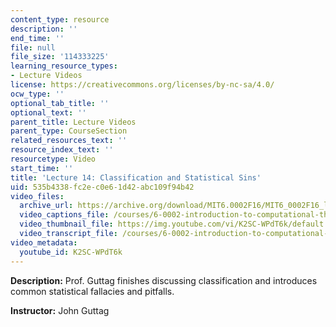 ```yaml
---
content_type: resource
description: ''
end_time: ''
file: null
file_size: '114333225'
learning_resource_types:
- Lecture Videos
license: https://creativecommons.org/licenses/by-nc-sa/4.0/
ocw_type: ''
optional_tab_title: ''
optional_text: ''
parent_title: Lecture Videos
parent_type: CourseSection
related_resources_text: ''
resource_index_text: ''
resourcetype: Video
start_time: ''
title: 'Lecture 14: Classification and Statistical Sins'
uid: 535b4338-fc2e-c0e6-1d42-abc109f94b42
video_files:
  archive_url: https://archive.org/download/MIT6.0002F16/MIT6_0002F16_lec14_300k.mp4
  video_captions_file: /courses/6-0002-introduction-to-computational-thinking-and-data-science-fall-2016/c39bf448235e5ae09a089715e8c1ef18_K2SC-WPdT6k.vtt
  video_thumbnail_file: https://img.youtube.com/vi/K2SC-WPdT6k/default.jpg
  video_transcript_file: /courses/6-0002-introduction-to-computational-thinking-and-data-science-fall-2016/d131f5cfbd1c1234acef86bbbb1b9656_K2SC-WPdT6k.pdf
video_metadata:
  youtube_id: K2SC-WPdT6k
---
```


**Description:** Prof. Guttag finishes discussing classification and introduces common statistical fallacies and pitfalls.

**Instructor:** John Guttag

